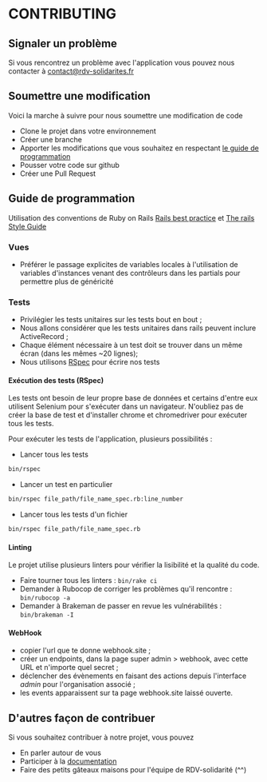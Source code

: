 # CONTRIBUTING

## Signaler un problème

Si vous rencontrez un problème avec l'application vous pouvez nous contacter à [contact@rdv-solidarites.fr](mailto:contact@rdv-solidarites.fr) 

## Soumettre une modification

Voici la marche à suivre pour nous soumettre une modification de code
- Clone le projet dans votre environnement
- Créer une branche 
- Apporter les modifications que vous souhaitez en respectant [le guide de programmation](#Guide-de-programmation) 
- Pousser votre code sur github
- Créer une Pull Request

## Guide de programmation

Utilisation des conventions de Ruby on Rails [Rails best practice](https://rails-bestpractices.com/) et [The rails Style Guide](https://github.com/rubocop-hq/rails-style-guide)

### Vues

- Préférer le passage explicites de variables locales à l'utilisation de variables d'instances venant des contrôleurs dans les partials pour permettre plus de généricité

### Tests

- Privilégier les tests unitaires sur les tests bout en bout ;
- Nous allons considérer que les tests unitaires dans rails peuvent inclure ActiveRecord ;
- Chaque élément nécessaire à un test doit se trouver dans un même écran (dans les mêmes ~20 lignes);
- Nous utilisons [RSpec](https://rspec.info/) pour écrire nos tests

#### Exécution des tests (RSpec)

Les tests ont besoin de leur propre base de données et certains d'entre eux utilisent Selenium pour s'exécuter dans un navigateur. N'oubliez pas de créer la base de test et d'installer chrome et chromedriver pour exécuter tous les tests.

Pour exécuter les tests de l'application, plusieurs possibilités :

- Lancer tous les tests

```bash
bin/rspec
```

- Lancer un test en particulier

```bash
bin/rspec file_path/file_name_spec.rb:line_number
```

- Lancer tous les tests d'un fichier

```bash
bin/rspec file_path/file_name_spec.rb
```

#### Linting

Le projet utilise plusieurs linters pour vérifier la lisibilité et la qualité du code.

- Faire tourner tous les linters : `bin/rake ci`
- Demander à Rubocop de corriger les problèmes qu'il rencontre : `bin/rubocop -a`
- Demander à Brakeman de passer en revue les vulnérabilités : `bin/brakeman -I`

#### WebHook

- copier l'url que te donne webhook.site ;
- créer un endpoints, dans la page super admin > webhook, avec cette URL et n'importe quel secret ;
- déclencher des évènements en faisant des actions depuis l'interface _admin_ pour l'organisation associé ;
- les events apparaissent sur ta page webhook.site laissé ouverte.

## D'autres façon de contribuer

Si vous souhaitez contribuer à notre projet, vous pouvez 
- En parler autour de vous 
- Participer à la [documentation](https://doc.rdv-solidarites.fr/)
- Faire des petits gâteaux maisons pour l'équipe de RDV-solidarité (^^)


